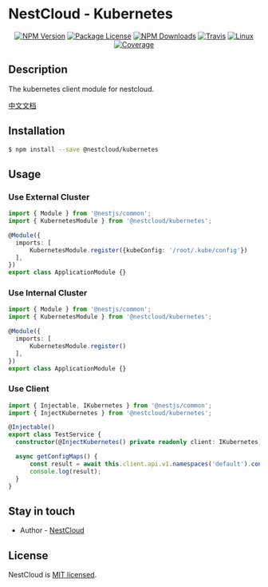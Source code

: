 
[travis-image]: https://api.travis-ci.org/nest-cloud/nestcloud.svg?branch=master
[travis-url]: https://travis-ci.org/nest-cloud/nestcloud
[linux-image]: https://img.shields.io/travis/nest-cloud/nestcloud/master.svg?label=linux
[linux-url]: https://travis-ci.org/nest-cloud/nestcloud

# NestCloud - Kubernetes

<p align="center">
    <a href="https://www.npmjs.com/~nestcloud" target="_blank"><img src="https://img.shields.io/npm/v/@nestcloud/core.svg" alt="NPM Version"/></a>
    <a href="https://www.npmjs.com/~nestcloud" target="_blank"><img src="https://img.shields.io/npm/l/@nestcloud/core.svg" alt="Package License"/></a>
    <a href="https://www.npmjs.com/~nestcloud" target="_blank"><img src="https://img.shields.io/npm/dm/@nestcloud/core.svg" alt="NPM Downloads"/></a>
    <a href="https://travis-ci.org/nest-cloud/nestcloud" target="_blank"><img src="https://travis-ci.org/nest-cloud/nestcloud.svg?branch=master" alt="Travis"/></a>
    <a href="https://travis-ci.org/nest-cloud/nestcloud" target="_blank"><img src="https://img.shields.io/travis/nest-cloud/nestcloud/master.svg?label=linux" alt="Linux"/></a>
    <a href="https://coveralls.io/github/nest-cloud/nestcloud?branch=master" target="_blank"><img src="https://coveralls.io/repos/github/nest-cloud/nestcloud/badge.svg?branch=master" alt="Coverage"/></a>
</p>

## Description

The kubernetes client module for nestcloud.

[中文文档](https://github.com/nest-cloud/nestcloud/blob/master/docs/kuberentes.md)

## Installation

```bash
$ npm install --save @nestcloud/kubernetes
```

## Usage

### Use External Cluster

```typescript
import { Module } from '@nestjs/common';
import { KubernetesModule } from '@nestcloud/kubernetes';

@Module({
  imports: [
      KubernetesModule.register({kubeConfig: '/root/.kube/config'})
  ],
})
export class ApplicationModule {}
```

### Use Internal Cluster

```typescript
import { Module } from '@nestjs/common';
import { KubernetesModule } from '@nestcloud/kubernetes';

@Module({
  imports: [
      KubernetesModule.register()
  ],
})
export class ApplicationModule {}
```

### Use Client

```typescript
import { Injectable, IKubernetes } from '@nestjs/common';
import { InjectKubernetes } from '@nestcloud/kubernetes';

@Injectable()
export class TestService {
  constructor(@InjectKubernetes() private readonly client: IKubernetes) {}

  async getConfigMaps() {
      const result = await this.client.api.v1.namespaces('default').configmaps('test-configmap').get();
      console.log(result);
  }
}
```

## Stay in touch

- Author - [NestCloud](https://github.com/nest-cloud)

## License

  NestCloud is [MIT licensed](LICENSE).
